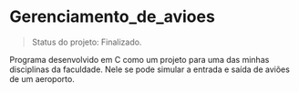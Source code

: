 # Gerenciamento_de_avioes

>Status do projeto: Finalizado.

Programa desenvolvido em C como um projeto para uma das minhas disciplinas da faculdade. Nele se pode simular a entrada e saída de aviões de um aeroporto.

